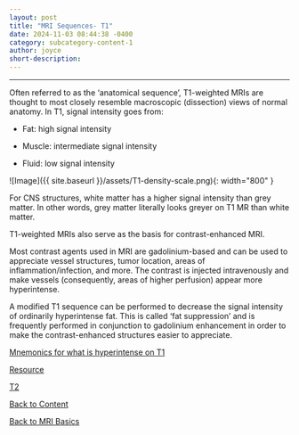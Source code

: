 ```yaml
---
layout: post
title: "MRI Sequences- T1"
date: 2024-11-03 08:44:38 -0400
category: subcategory-content-1
author: joyce
short-description: 
---
```


-----

Often referred to as the ‘anatomical sequence’, T1-weighted MRIs are thought to most closely resemble macroscopic (dissection) views of normal anatomy. 
In T1, signal intensity goes from:

-	Fat: high signal intensity
  
-	Muscle: intermediate signal intensity
  
-	Fluid: low signal intensity


![Image]({{ site.baseurl }}/assets/T1-density-scale.png){: width="800" }


For CNS structures, white matter has a higher signal intensity than grey matter. In other words, grey matter literally looks greyer on T1 MR than white matter.

T1-weighted MRIs also serve as the basis for contrast-enhanced MRI.

Most contrast agents used in MRI are gadolinium-based and can be used to appreciate vessel structures, tumor location, areas of inflammation/infection, and more. The contrast is injected intravenously and make vessels (consequently, areas of higher perfusion) appear more hyperintense.

A modified T1 sequence can be performed to decrease the signal intensity of ordinarily hyperintense fat. This is called ‘fat suppression’ and is frequently performed in conjunction to gadolinium enhancement in order to make the contrast-enhanced structures easier to appreciate.



<a href="https://radiopaedia.org/articles/hyperintense-on-t1-weighted-images-mnemonic-1?lang=us">Mnemonics for what is hyperintense on T1</a>


<a href="https://radiopaedia.org/articles/t1-weighted-image?lang=us">Resource</a>



<a href="{{ site.baseurl }}/subcategory-content-1/2024-11-05-mri-basics-post-2">T2</a>



<a href="{{ site.baseurl }}/content">Back to Content</a>


<a href="{{ site.baseurl }}/subcategory-content-1">Back to MRI Basics</a>




<!-- need to double enter to start new lines -->
<!-- need to use the site baseurl in the curly brackets to make internal links work seamlessly -->
